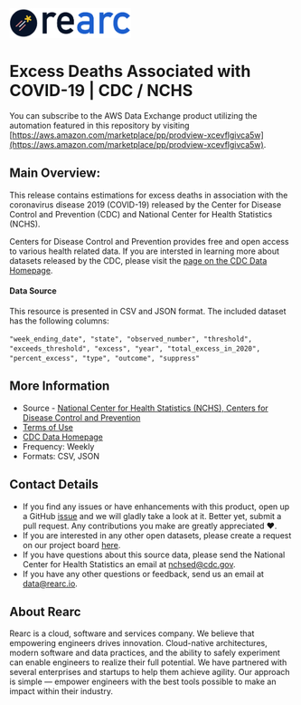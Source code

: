 <a href="https://www.rearc.io/data/">
    <img src="./rearc_logo_rgb.png" alt="Rearc Logo" title="Rearc Logo" height="52" />
</a>

# Excess Deaths Associated with COVID-19 | CDC / NCHS

You can subscribe to the AWS Data Exchange product utilizing the automation featured in this repository by visiting [https://aws.amazon.com/marketplace/pp/prodview-xcevflgivca5w](https://aws.amazon.com/marketplace/pp/prodview-xcevflgivca5w). 

## Main Overview:
This release contains estimations for excess deaths in association with the coronavirus disease 2019 (COVID-19) released by the Center for Disease Control and Prevention (CDC) and National Center for Health Statistics (NCHS).

Centers for Disease Control and Prevention provides free and open access to various health related data. If you are intersted in learning more about datasets released by the CDC, please visit the [page on the CDC Data Homepage](https://data.cdc.gov).

#### Data Source
This resource is presented in CSV and JSON format. The included dataset has the following columns:

`"week_ending_date", "state", "observed_number", "threshold", "exceeds_threshold", "excess", "year", "total_excess_in_2020", "percent_excess", "type", "outcome", "suppress"`

## More Information
- Source - [National Center for Health Statistics (NCHS), Centers for Disease Control and Prevention](https://data.cdc.gov/NCHS/Excess-Deaths-Associated-with-COVID-19/xkkf-xrst) 
- [Terms of Use](https://www.usa.gov/government-works)
- [CDC Data Homepage](https://data.cdc.gov/)
- Frequency: Weekly
- Formats: CSV, JSON

## Contact Details
- If you find any issues or have enhancements with this product, open up a GitHub [issue](https://github.com/rearc-data/excess-deaths-covid-19/issues) and we will gladly take a look at it. Better yet, submit a pull request. Any contributions you make are greatly appreciated :heart:.
- If you are interested in any other open datasets, please create a request on our project board [here](https://github.com/rearc-data/covid-datasets-aws-data-exchange/projects/1).
- If you have questions about this source data, please send the National Center for Health Statistics an email at nchsed@cdc.gov.
- If you have any other questions or feedback, send us an email at data@rearc.io.

## About Rearc
Rearc is a cloud, software and services company. We believe that empowering engineers drives innovation. Cloud-native architectures, modern software and data practices, and the ability to safely experiment can enable engineers to realize their full potential. We have partnered with several enterprises and startups to help them achieve agility. Our approach is simple — empower engineers with the best tools possible to make an impact within their industry.
